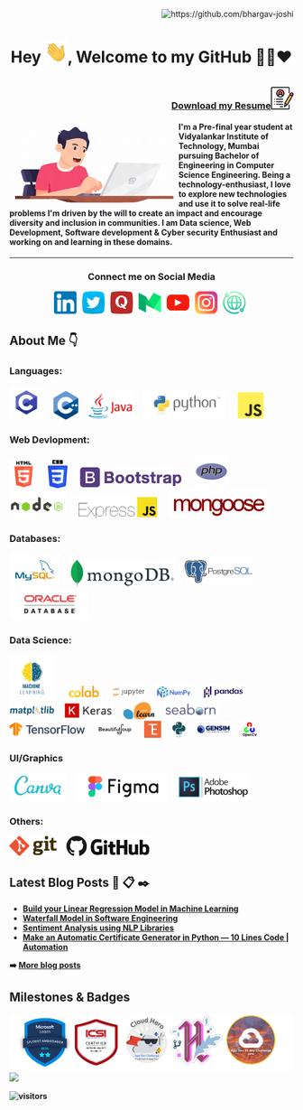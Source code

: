 <p align="right"> <img src="https://komarev.com/ghpvc/?username=bhargav-joshi" alt="https://github.com/bhargav-joshi"> </p>

<h1 align="center">Hey <img src="https://github.com/bhargav-joshi/bhargav-joshi.github.io/blob/master/assets/img/Hi.gif" width="40px" />, Welcome to my GitHub 👨‍💻❤️ <br></h1>
<br>

<img src="https://github.com/bhargav-joshi/bhargav-joshi/blob/master/Assets/resume.png" width="40px" align="right">
<h3 align="right" ><a href="https://github.com/bhargav-joshi/bhargav-joshi/blob/master/Resume%20-%20Bhargav%20Joshi.pdf">Download my Resume</a></h3>

<img src="https://github.com/bhargav-joshi/bhargav-joshi/blob/master/Assets/programmer-crop.gif" width="300px" align="left">
<h4 align="left"> I'm a Pre-final year student at Vidyalankar Institute of Technology, Mumbai pursuing Bachelor of Engineering in Computer Science Engineering. Being a technology-enthusiast, I love to explore new technologies and use it to solve real-life problems I'm driven by the will to create an impact and encourage diversity and inclusion in communities.
I am Data science, Web Development, Software development & Cyber security Enthusiast and working on and learning in these domains.
</h4>
<hr>

<h3 align="center"><b> Connect me on Social Media <b></h3>
<p align="center">
<a href="https://www.linkedin.com/in/bhargavjoshi55/"><img height="40" src="https://github.com/bhargav-joshi/bhargav-joshi/blob/master/Assets/linkedin.png"></a>&nbsp;&nbsp;
<a href="https://twitter.com/Capturing_eye"><img height="40" src="https://github.com/bhargav-joshi/bhargav-joshi/blob/master/Assets/twitter.png"></a>&nbsp;&nbsp;
<a href="https://www.quora.com/profile/Bhargav-Joshi-149"><img height="40" src="https://github.com/bhargav-joshi/bhargav-joshi/blob/master/Assets/iconfinder_Quora_2613304.png"></a>&nbsp;&nbsp;
<a href="https://medium.com/@bhargavjoshi55"><img height="40" src="https://github.com/bhargav-joshi/bhargav-joshi/blob/master/Assets/medium.png"></a>&nbsp;&nbsp;
<a href="http://www.youtube.com/channel/UCNNV6y1pF3sv8xfKjsz7fUw?sub_confirmation=1"><img height="40" src="https://github.com/bhargav-joshi/bhargav-joshi/blob/master/Assets/youtube.png"></a>&nbsp;&nbsp; 
<a href="https://www.instagram.com/capturing_eye/"><img height="40" src="https://github.com/bhargav-joshi/bhargav-joshi/blob/master/Assets/instagram.png"></a>&nbsp;&nbsp;
<a href="http://bhargavjoshi.live/"><img height="40" src="https://github.com/bhargav-joshi/bhargav-joshi/blob/master/Assets/globe-grid.png"></a>&nbsp;&nbsp;
</p>  

## About Me 👇

### Languages:
 <code><img height="60" src="https://github.com/bhargav-joshi/bhargav-joshi/blob/master/Assets/lang/logo-c-1.png"></a>&nbsp;&nbsp;</code>
 <code><img height="50" src="https://github.com/bhargav-joshi/bhargav-joshi/blob/master/Assets/lang/C%2B%2B.png"></a>&nbsp;&nbsp;</code>
 <code><img height="50" src="https://github.com/bhargav-joshi/bhargav-joshi/blob/master/Assets/lang/Java-Logo.png"></a>&nbsp;&nbsp;</code>
 <code><img height="50" src="https://github.com/bhargav-joshi/bhargav-joshi/blob/master/Assets/lang/python.png"></a>&nbsp;&nbsp;</code>
 <code><img height="50" src="https://github.com/bhargav-joshi/bhargav-joshi/blob/master/Assets/lang/js.png"></a>&nbsp;&nbsp;</code>
 
### Web Devlopment:
 <code><img height="50" src="https://github.com/bhargav-joshi/bhargav-joshi/blob/master/Assets/lang/html.png"></a>&nbsp;&nbsp;</code>
 <code><img height="50" src="https://github.com/bhargav-joshi/bhargav-joshi/blob/master/Assets/lang/css3.png"></a>&nbsp;&nbsp;</code>
 <code><img height="40" src="https://github.com/bhargav-joshi/bhargav-joshi/blob/master/Assets/lang/bootstrap.png"></a>&nbsp;&nbsp;</code>
 <code><img height="60" src="https://github.com/bhargav-joshi/bhargav-joshi/blob/master/Assets/lang/php.png"></a>&nbsp;&nbsp;</code>
 <code><img height="50" src="https://github.com/bhargav-joshi/bhargav-joshi/blob/master/Assets/lang/nodejs-logo.png"></a>&nbsp;&nbsp;</code>
 <code><img height="40" src="https://github.com/bhargav-joshi/bhargav-joshi/blob/master/Assets/lang/ExpressJS.png"></a>&nbsp;&nbsp;</code>
 <code><img height="50" src="https://github.com/bhargav-joshi/bhargav-joshi/blob/master/Assets/lang/mongoose.jpg"></a>&nbsp;&nbsp;</code>
 
### Databases:
<code><img height="60" src="https://github.com/bhargav-joshi/bhargav-joshi/blob/master/Assets/lang/MySQL.png"></a>&nbsp;&nbsp;</code>
<code><img height="50" src="https://github.com/bhargav-joshi/bhargav-joshi/blob/master/Assets/lang/MongoDB.png"></a>&nbsp;&nbsp;</code>
<code><img height="55" src="https://github.com/bhargav-joshi/bhargav-joshi/blob/master/Assets/lang/postgresql.png"></a>&nbsp;&nbsp;</code>
<code><img height="55" src="https://github.com/bhargav-joshi/bhargav-joshi/blob/master/Assets/lang/oracle-db.jpg"></a>&nbsp;&nbsp;</code>
 
### Data Science:
<code><img height="80" src="https://github.com/bhargav-joshi/bhargav-joshi/blob/master/Assets/Data%20Science/ml.jpg"></a>&nbsp;&nbsp;</code>
 <code><img height="30" src="https://github.com/bhargav-joshi/bhargav-joshi/blob/master/Assets/Data%20Science/colab.png"></a>&nbsp;&nbsp;</code>
 <code><img height="30" src="https://github.com/bhargav-joshi/bhargav-joshi/blob/master/Assets/Data%20Science/jupyter.png"></a>&nbsp;&nbsp;</code>
 <code><img height="30" src="https://github.com/bhargav-joshi/bhargav-joshi/blob/master/Assets/Data%20Science/NumPy.png"></a>&nbsp;&nbsp;</code>
 <code><img height="30" src="https://github.com/bhargav-joshi/bhargav-joshi/blob/master/Assets/Data%20Science/pandas.png"></a>&nbsp;&nbsp;</code>
 <code><img height="30" src="https://github.com/bhargav-joshi/bhargav-joshi/blob/master/Assets/Data%20Science/matplotlib.png"></a>&nbsp;&nbsp;</code>
 <code><img height="30" src="https://github.com/bhargav-joshi/bhargav-joshi/blob/master/Assets/Data%20Science/keras.png"></a>&nbsp;&nbsp;</code>
 <code><img height="30" src="https://github.com/bhargav-joshi/bhargav-joshi/blob/master/Assets/Data%20Science/Scikit.png"></a>&nbsp;&nbsp;</code>
 <code><img height="30" src="https://github.com/bhargav-joshi/bhargav-joshi/blob/master/Assets/Data%20Science/seaborn.png"></a>&nbsp;&nbsp;</code>
 <code><img height="30" src="https://github.com/bhargav-joshi/bhargav-joshi/blob/master/Assets/Data%20Science/tf.png"></a>&nbsp;&nbsp;</code>
 <code><img height="30" src="https://github.com/bhargav-joshi/bhargav-joshi/blob/master/Assets/Data%20Science/bs4.png"></a>&nbsp;&nbsp;</code>
 <code><img height="30" src="https://github.com/bhargav-joshi/bhargav-joshi/blob/master/Assets/Data%20Science/tflearn.png"></a>&nbsp;&nbsp;</code>
 <code><img height="30" src="https://github.com/bhargav-joshi/bhargav-joshi/blob/master/Assets/Data%20Science/nltk.png"></a>&nbsp;&nbsp;</code>
 <code><img height="30" src="https://github.com/bhargav-joshi/bhargav-joshi/blob/master/Assets/Data%20Science/gensim.png"></a>&nbsp;&nbsp;</code>
 <code><img height="30" src="https://github.com/bhargav-joshi/bhargav-joshi/blob/master/Assets/Data%20Science/opencv.png"></a>&nbsp;&nbsp;</code>
 

### UI/Graphics
<code><img height="50" src="https://github.com/bhargav-joshi/bhargav-joshi/blob/master/Assets/UI-tools/canva.png"></a>&nbsp;&nbsp;</code>
<code><img height="50" src="https://github.com/bhargav-joshi/bhargav-joshi/blob/master/Assets/UI-tools/figma.png"></a>&nbsp;&nbsp;</code>
<code><img height="50" src="https://github.com/bhargav-joshi/bhargav-joshi/blob/master/Assets/UI-tools/photoshop.png"></a>&nbsp;&nbsp;</code>
 
### Others:
<code><img height="35" src="https://github.com/bhargav-joshi/bhargav-joshi/blob/master/Assets/lang/git.png"></a>&nbsp;&nbsp;</code>
<code><img height="35" src="https://github.com/bhargav-joshi/bhargav-joshi/blob/master/Assets/lang/github.png"></a>&nbsp;&nbsp;</code>



 


## Latest Blog Posts 💬 📋 ✒️ 
 - [Build your Linear Regression Model in Machine Learning](https://bhargavjoshi55.medium.com/build-your-linear-regression-model-in-machine-learning-cf5fc28d515d)
 - [Waterfall Model in Software Engineering](https://bhargavjoshi55.medium.com/waterfall-model-in-software-engineering-21a88a5a5c56)
 - [Sentiment Analysis using NLP Libraries](https://bhargavjoshi55.medium.com/sentiment-analysis-using-nlp-libraries-8339e725d283)
 - [Make an Automatic Certificate Generator in Python — 10 Lines Code | Automation](https://bhargavjoshi55.medium.com/make-an-automatic-certificate-generator-in-python-10-lines-code-automation-how-to-90f383ffb326)
 
➡️ [More blog posts](https://bhargavjoshi55.medium.com/)
 

## Milestones & Badges
<img src="https://github.com/bhargav-joshi/bhargav-joshi/blob/master/Assets/badges.png" width="800px">

<img src="https://github-readme-stats.vercel.app/api?username=bhargav-joshi&show_icons=true" width=400>

![visitors](https://visitor-badge.glitch.me/badge?page_id=page.id)
